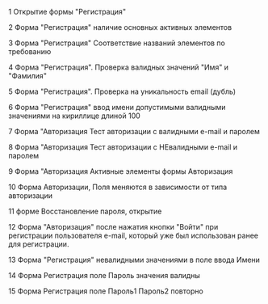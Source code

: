 1 Открытие формы "Регистрация"

2 Форма "Регистрация" наличие основных активных элементов 

3 Форма "Регистрация" Соответствие названий элементов по требованию

4 Форма "Регистрация". Проверка валидных значений "Имя" и "Фамилия"

5 Форма "Регистрация". Проверка на уникальность email (дубль)

6 Форма "Регистрация" ввод имени допустимыми валидными значениями на кириллице длиной 100

7 Форма "Авторизация Тест авторизации с  валидными e-mail и паролем 

8 Форма "Авторизация Тест авторизации с  НЕвалидными e-mail и паролем

9 Форма "Авторизация Активные элементы формы Авторизация 

10 Форма Авторизации, Поля меняются в зависимости от типа авторизации

11 форме Восстановление пароля, открытие

12 Форма "Авторизация" после нажатия кнопки "Войти" при регистрации пользователя e-mail, который уже был использован ранее для регистрации.

13 Форма "Регистрация" невалидными значениями в поле ввода Имени

14 Форма Регистрация поле Пароль значения валидны

15 Форма Регистрация поле Пароль1 Пароль2 повторно

